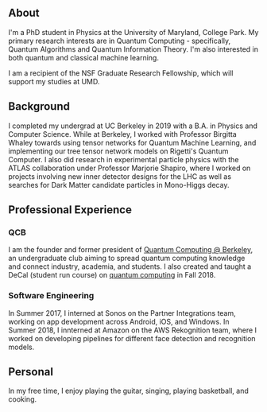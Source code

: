 ## About
I'm a PhD student in Physics at the University of Maryland, College Park. My primary research interests are in Quantum Computing - specifically, Quantum Algorithms and Quantum Information Theory. I'm also interested in both quantum and classical machine learning. 

I am a recipient of the NSF Graduate Research Fellowship, which will support my studies at UMD.

## Background

I completed my undergrad at UC Berkeley in 2019 with a B.A. in Physics and Computer Science. While at Berkeley, I worked with Professor Birgitta Whaley towards using tensor networks for Quantum Machine Learning, and implementing our tree tensor network models on Rigetti's Quantum Computer. I also did research in experimental particle physics with the ATLAS collaboration under Professor Marjorie Shapiro, where I worked on projects involving new inner detector designs for the LHC as well as searches for Dark Matter candidate particles in Mono-Higgs decay.



## Professional Experience
### QCB
I am the founder and former president of [Quantum Computing @ Berkeley](https://qcb.berkeley.edu/), an undergraduate club aiming to spread quantum computing knowledge and connect industry, academia, and students. I also created and taught a DeCal (student run course) on [quantum computing](https://qcb.berkeley.edu/decal.shtml) in Fall 2018.
### Software Engineering
In Summer 2017, I interned at Sonos on the Partner Integrations team, working on app development across Android, iOS, and Windows.
In Summer 2018, I innterned at Amazon on the AWS Rekognition team, where I worked on developing pipelines for different face detection and recognition models.


## Personal
In my free time, I enjoy playing the guitar, singing, playing basketball, and cooking.

